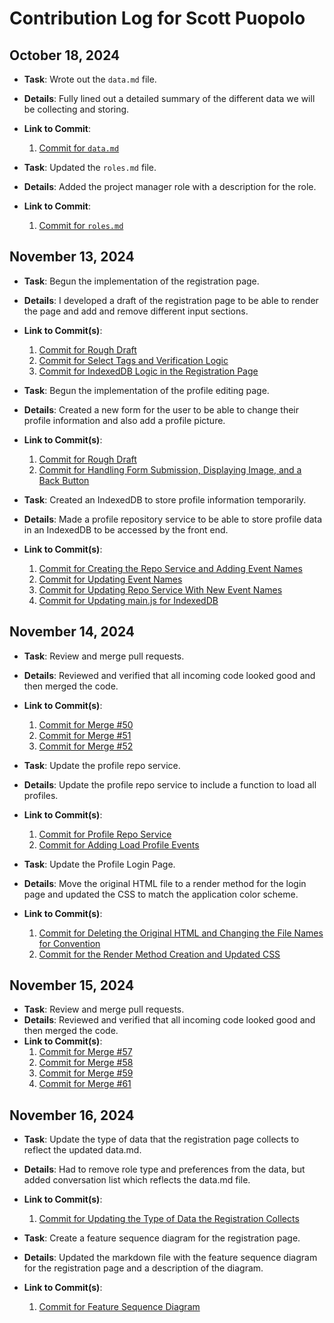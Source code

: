 # Contribution Log for Scott Puopolo

## October 18, 2024
- **Task**: Wrote out the `data.md` file.
- **Details**: Fully lined out a detailed summary of the different data we will be collecting and storing.
- **Link to Commit**:
    1. [Commit for `data.md`](https://github.com/ankitgoyal0106/326-Group-Project/commit/3e203fa36cd2285dd02c9cc6bd71911698874c32)

- **Task**: Updated the `roles.md` file.
- **Details**: Added the project manager role with a description for the role.
- **Link to Commit**:
    1. [Commit for `roles.md`](https://github.com/ankitgoyal0106/Swap-Shop/commit/771e51d950da594b28fcfd51081f6b45b6a46432)

## November 13, 2024
- **Task**: Begun the implementation of the registration page.
- **Details**: I developed a draft of the registration page to be able to render the page and add and remove different input sections.
- **Link to Commit(s)**:
    1. [Commit for Rough Draft](https://github.com/ankitgoyal0106/Swap-Shop/commit/255fcf065edd444d8c6369590060b2085614734a)
    2. [Commit for Select Tags and Verification Logic](https://github.com/ankitgoyal0106/Swap-Shop/commit/9284738642ac70c1dfa689f109ab9bd06647d87f)
    3. [Commit for IndexedDB Logic in the Registration Page](https://github.com/ankitgoyal0106/Swap-Shop/commit/574f0bf626b565bfa4c5b8e4a15815a7a0b54c64)

- **Task**: Begun the implementation of the profile editing page.
- **Details**: Created a new form for the user to be able to change their profile information and also add a profile picture.
- **Link to Commit(s)**:
    1. [Commit for Rough Draft](https://github.com/ankitgoyal0106/Swap-Shop/commit/6343a034adf47e12846e351bf88cb80639211715)
    2. [Commit for Handling Form Submission, Displaying Image, and a Back Button](https://github.com/ankitgoyal0106/Swap-Shop/commit/2a94cafba30f923e8ddf5caf2b5511ec82179a1e)

- **Task**: Created an IndexedDB to store profile information temporarily.
- **Details**: Made a profile repository service to be able to store profile data in an IndexedDB to be accessed by the front end.
- **Link to Commit(s)**:
    1. [Commit for Creating the Repo Service and Adding Event Names](https://github.com/ankitgoyal0106/Swap-Shop/commit/3e332b5878854175dacdef12056e8e25a6a4153d)
    2. [Commit for Updating Event Names](https://github.com/ankitgoyal0106/Swap-Shop/commit/83129f1608305552c2496bfa56572147d89e52bc)
    3. [Commit for Updating Repo Service With New Event Names](https://github.com/ankitgoyal0106/Swap-Shop/commit/10bcc94b0270b414e2edc704520c90df8ca3aadb)
    4. [Commit for Updating main.js for IndexedDB](https://github.com/ankitgoyal0106/Swap-Shop/commit/91f73bfb457e92c49b3f875e09338632b039f601)

## November 14, 2024
- **Task**: Review and merge pull requests.
- **Details**: Reviewed and verified that all incoming code looked good and then merged the code.
- **Link to Commit(s)**:
    1. [Commit for Merge #50](https://github.com/ankitgoyal0106/Swap-Shop/commit/e29a3e068fcb5d13147a988e2c3a12c3cc699767)
    2. [Commit for Merge #51](https://github.com/ankitgoyal0106/Swap-Shop/commit/95e904737577852d94386e7002ce36d77163cf7f)
    3. [Commit for Merge #52](https://github.com/ankitgoyal0106/Swap-Shop/commit/2aeb0fd8ca088c22ca708a268ecc82e468784522)

- **Task**: Update the profile repo service.
- **Details**: Update the profile repo service to include a function to load all profiles.
- **Link to Commit(s)**:
    1. [Commit for Profile Repo Service](https://github.com/ankitgoyal0106/Swap-Shop/commit/0911ce54a3956f42895de34c2ae9fa09d35eeeab)
    2. [Commit for Adding Load Profile Events](https://github.com/ankitgoyal0106/Swap-Shop/commit/a3db7d9e5554b81447aa94b5184d20e3b3f6a711)

- **Task**: Update the Profile Login Page.
- **Details**: Move the original HTML file to a render method for the login page and updated the CSS to match the application color scheme. 
- **Link to Commit(s)**:
    1. [Commit for Deleting the Original HTML and Changing the File Names for Convention](https://github.com/ankitgoyal0106/Swap-Shop/commit/3ebb65546704ab7bb7f1baa3a1e7e964ba67228d)
    2. [Commit for the Render Method Creation and Updated CSS](https://github.com/ankitgoyal0106/Swap-Shop/commit/b64dc83717ce6342835dc5d96968ae7e6783f71d)

## November 15, 2024
- **Task**: Review and merge pull requests.
- **Details**: Reviewed and verified that all incoming code looked good and then merged the code.
- **Link to Commit(s)**:
    1. [Commit for Merge #57](https://github.com/ankitgoyal0106/Swap-Shop/commit/3a3f015185b82987b8ec3617a5182867805017cb)
    2. [Commit for Merge #58](https://github.com/ankitgoyal0106/Swap-Shop/commit/afeebf51f660fe0784bb4dff0109bd5339737b5f)
    3. [Commit for Merge #59](https://github.com/ankitgoyal0106/Swap-Shop/commit/b02c5f5f26812cf830d6ab4cf7962e68d89e157d)
    4. [Commit for Merge #61](https://github.com/ankitgoyal0106/Swap-Shop/commit/4a14f21e3c52b7f7485c8ccc02bfcc8a604671b0)

## November 16, 2024
- **Task**: Update the type of data that the registration page collects to reflect the updated data.md.
- **Details**: Had to remove role type and preferences from the data, but added conversation list which reflects the data.md file.
- **Link to Commit(s)**:
    1. [Commit for Updating the Type of Data the Registration Collects](https://github.com/ankitgoyal0106/Swap-Shop/commit/77eccc80057d589247e1ff094cdb4f9f91bb1521)

- **Task**: Create a feature sequence diagram for the registration page.
- **Details**: Updated the markdown file with the feature sequence diagram for the registration page and a description of the diagram.
- **Link to Commit(s)**:
    1. [Commit for Feature Sequence Diagram](https://github.com/ankitgoyal0106/Swap-Shop/commit/5105342245c18020fdb3fed44b0c5bdbac68ba91)